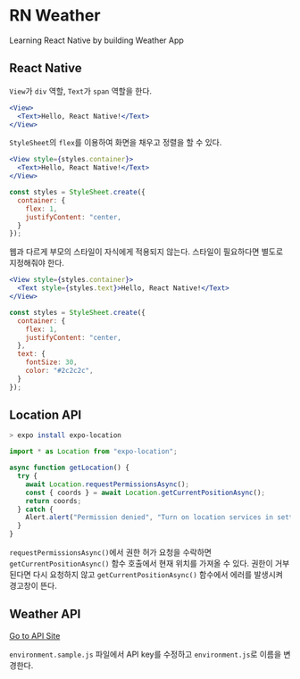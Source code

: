 # RN Weather

Learning React Native by building Weather App

## React Native

`View`가 `div` 역할, `Text`가 `span` 역할을 한다.

```jsx
<View>
  <Text>Hello, React Native!</Text>
</View>
```

`StyleSheet`의 `flex`를 이용하여 화면을 채우고 정렬을 할 수 있다.

```jsx
<View style={styles.container}>
  <Text>Hello, React Native!</Text>
</View>

const styles = StyleSheet.create({
  container: {
    flex: 1,
    justifyContent: "center,
  }
});
```

웹과 다르게 부모의 스타일이 자식에게 적용되지 않는다. 스타일이 필요하다면 별도로 지정해줘야 한다.

```jsx
<View style={styles.container}>
  <Text style={styles.text}>Hello, React Native!</Text>
</View>

const styles = StyleSheet.create({
  container: {
    flex: 1,
    justifyContent: "center,
  },
  text: {
    fontSize: 30,
    color: "#2c2c2c",
  }
});
```

## Location API

```sh
> expo install expo-location
```

```jsx
import * as Location from "expo-location";

async function getLocation() {
  try {
    await Location.requestPermissionsAsync();
    const { coords } = await Location.getCurrentPositionAsync();
    return coords;
  } catch {
    Alert.alert("Permission denied", "Turn on location services in setting");
  }
}
```

`requestPermissionsAsync()`에서 권한 허가 요청을 수락하면 `getCurrentPositionAsync()` 함수 호출에서 현재 위치를 가져올 수 있다. 권한이 거부된다면 다시 요청하지 않고 `getCurrentPositionAsync()` 함수에서 에러를 발생시켜 경고창이 뜬다.

## Weather API

[Go to API Site](https://openweathermap.org/api)

`environment.sample.js` 파일에서 API key를 수정하고 `environment.js`로 이름을 변경한다.
